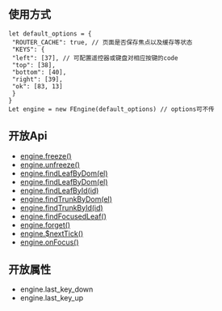 ## 使用方式
```
let default_options = {
 "ROUTER_CACHE": true, // 页面是否保存焦点以及缓存等状态
 "KEYS": {
 "left": [37], // 可配置遥控器或键盘对相应按键的code
 "top": [38],
 "bottom": [40],
 "right": [39],
 "ok": [83, 13]
 }
}
Let engine = new FEngine(default_options) // options可不传
```

## 开放Api
* [engine.freeze()](./engine-freeze.md)
* [engine.unfreeze()](./engine-unfreeze.md)
* [engine.findLeafByDom(el)](./findLeafByDom.md)
* [engine.findLeafByDom(el)](./findLeafByDom.md)
* [engine.findLeafById(id)](./findLeafById.md)
* [engine.findTrunkByDom(el)](./findTrunkByDom.md)
* [engine.findTrunkById(id)](./findTrunkById.md)
* [engine.findFocusedLeaf()](./findFocusedLeaf.md)
* [engine.forget()](./forget.md)
* [engine.$nextTick()](./nextTick.md)
* [engine.onFocus()](./onFocus.md)

## 开放属性
* engine.last_key_down
* engine.last_key_up
